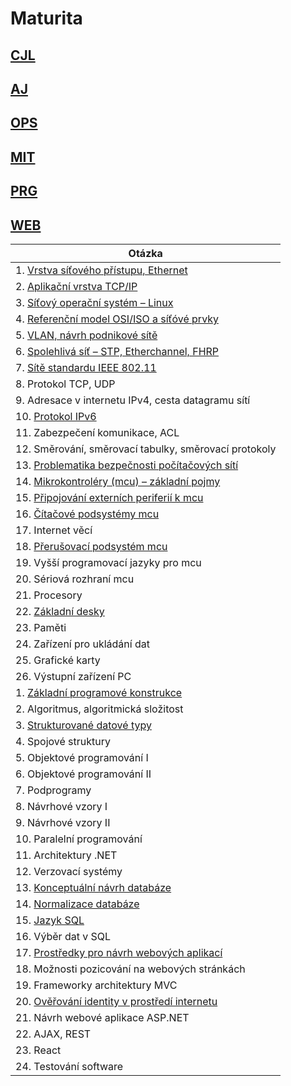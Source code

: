 # Maturita

## [CJL](./CJ.md)

## [AJ](./AJ.md)

## [OPS](./OPS.md)

## [MIT](./MIT.md)

## [PRG](./PRG.md)

## [WEB](./WEB.md)

| Otázka                                                             |
| ------------------------------------------------------------------ |
| 1. [Vrstva síťového přístupu, Ethernet](./OPS/L1.md)               |
| 2. [Aplikační vrstva TCP/IP](./OPS/L7.md)                          |
| 3. [Síťový operační systém – Linux](./OPS/Linux.md)                |
| 4. [Referenční model OSI/ISO a síťóvé prvky](./OPS/OSIISO.md)      |
| 5. [VLAN, návrh podnikové sítě](./OPS/VLAN.md)                     |
| 6. [Spolehlivá síť – STP, Etherchannel, FHRP](./OPS/STP.md)        |
| 7. [Sítě standardu IEEE 802.11](./OPS/WLAN.md)                     |
| 8. Protokol TCP, UDP                                               |
| 9. Adresace v internetu IPv4, cesta datagramu sítí                 |
| 10. [Protokol IPv6](./OPS/v6.md)                                   |
| 11. Zabezpečení komunikace, ACL                                    |
| 12. Směrování, směrovací tabulky, směrovací protokoly              |
| 13. [Problematika bezpečnosti počítačových sítí ](./OPS/hacker.md) |
| 14. [Mikrokontroléry (mcu) – základní pojmy](./MIT/MCU.md)         |
| 15. [Připojování externích periferií k mcu](./MIT/Periferie.md)    |
| 16. [Čítačové podsystémy mcu](./MIT/Citace.md)                     |
| 17. Internet věcí                                                  |
| 18. [Přerušovací podsystém mcu](./MIT/Preruseni.md)                |
| 19. Vyšší programovací jazyky pro mcu                              |
| 20. Sériová rozhraní mcu                                           |
| 21. Procesory                                                      |
| 22. [Základní desky](./MIT/MB.md)                                  |
| 23. Paměti                                                         |
| 24. Zařízení pro ukládání dat                                      |
| 25. Grafické karty                                                 |
| 26. Výstupní zařízení PC                                           |
| 1. [Základní programové konstrukce](./PRG/Promene.md)              |
| 2. Algoritmus, algoritmická složitost                              |
| 3. [Strukturované datové typy](./PRG/strukturoveDT.md)             |
| 4. Spojové struktury                                               |
| 5. Objektové programování I                                        |
| 6. Objektové programování II                                       |
| 7. Podprogramy                                                     |
| 8. Návrhové vzory I                                                |
| 9. Návrhové vzory II                                               |
| 10. Paralelní programování                                         |
| 11. Architektury .NET                                              |
| 12. Verzovací systémy                                              |
| 13. [Konceptuální návrh databáze](./WEB/navrhDB.md)                |
| 14. [Normalizace databáze](./WEB/normalizaceDB.md)                 |
| 15. [Jazyk SQL](./WEB/SQL.md)                                      |
| 16. Výběr dat v SQL                                                |
| 17. [Prostředky pro návrh webových aplikací](./WEB/HTML.md)        |
| 18. Možnosti pozicování na webových stránkách                      |
| 19. Frameworky architektury MVC                                    |
| 20. [Ověřování identity v prostředí internetu](./WEB/identita.md)  |
| 21. Návrh webové aplikace ASP.NET                                  |
| 22. AJAX, REST                                                     |
| 23. React                                                          |
| 24. Testování software                                             |
